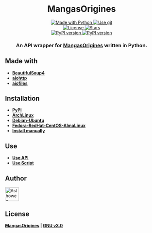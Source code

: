 <h1 align="center">
  MangasOrigines
</h1>
<p align="center">
    <a href="https://www.python.org/">
        <img src="https://img.shields.io/badge/Python-3776AB?style=for-the-badge&logo=python&logoColor=white" alt="Made with Python">
    </a>
    <a href="https://github.com/Asthowen/MangasOrigines">
        <img src="https://img.shields.io/badge/Git-F05032?style=for-the-badge&logo=git&logoColor=white" alt="Use git">
    </a>
    <br>
    <a href="https://github.com/Asthowen/MangasOrigines/blob/main/LICENSE">
        <img src="https://img.shields.io/github/license/Asthowen/MangasOriginesDownloader?style=for-the-badge" alt="License">
    </a>
    <a href="https://github.com/Asthowen/MangasOrigines/stargazers">
        <img src="https://img.shields.io/github/stars/Asthowen/MangasOriginesDownloader?style=for-the-badge" alt="Stars">
    </a>
    <br>
    <a href="https://pypi.org/project/MangasOrigines/">
        <img src="https://img.shields.io/pypi/v/MangasOrigines?style=for-the-badge" alt="PyPI version">
    </a>
    <a href="https://pypi.org/project/MangasOrigines/">
        <img src="https://img.shields.io/pypi/dd/MangasOrigines?style=for-the-badge" alt="PyPI version">
    </a>
</p>
<h3 align="center">
    <strong>An API wrapper for <a href="https://mangas-origines.fr/">MangasOrigines</a> written in Python.</strong>
</h3>

## Made with
* [**BeautifulSoup4**](https://pypi.org/project/bs4/)
* [**aiohttp**](https://pypi.org/project/aiohttp/)
* [**aiofiles**](https://pypi.org/project/aiofiles/)

## Installation
* [**PyPI**](https://github.com/Asthowen/MangasOrigines/wiki/Installation#pypi)
* [**ArchLinux**](https://github.com/Asthowen/MangasOrigines/wiki/Installation#archlinux)
* [**Debian-Ubuntu**](https://github.com/Asthowen/MangasOrigines/wiki/Installation#debian-ubuntu)
* [**Fedora-RedHat-CentOS-AlmaLinux**](https://github.com/Asthowen/MangasOrigines/wiki/Installation#fedora-redhat-centos-almalinux)
* [**Install manually**](https://github.com/Asthowen/MangasOrigines/wiki/Installation#install-manually)

## Use
* [**Use API**](https://github.com/Asthowen/MangasOrigines/wiki/UseAPI) 
* [**Use Script**](https://github.com/Asthowen/MangasOrigines/wiki/UseScript) 


## Author
[<img width="45" src="https://avatars3.githubusercontent.com/u/59535754?s=400&u=48aecdd175dd2dd8867ae063f1973b64d298220b&v=4" alt="Asthowen">](https://github.com/Asthowen)

## License
**[MangasOrigines](https://github.com/Asthowen/MangasOrigines) | [GNU v3.0](https://github.com/Asthowen/MangasOrigines/blob/main/LICENSE)**